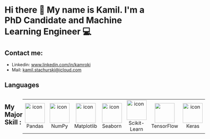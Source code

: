 # Hi there 👋 My name is Kamil. I'm a PhD Candidate and Machine Learning Engineer 💻

## Contact me:
* Linkedin: www.linkedin.com/in/kamroki
* Mail: kamil.stachurski@icloud.com

## Languages
<div style="display: flex; align-items: flex-start; align: center">
<table align="center">
  <tr>
    <td align="center" width="96">
        <a href="https://www.python.org" ><img src="https://cdn.freebiesupply.com/logos/large/2x/python-5-logo-png-transparent.png" alt="icon" width="65" height="65" /></a>
      <br>Python
    </td>
    <td align="center" width="96">
          <a href="https://www.postgresql.org">
            <img src="https://upload.wikimedia.org/wikipedia/commons/thumb/2/29/Postgresql_elephant.svg/1920px-Postgresql_elephant.svg.png" alt="icon" width="65" height="65" />
          </a>
          <br>PostgreSQL
        </td>
    <td align="center" width="96">
        <a href="https://www.mathworks.com/products/matlab.html" ><img src="https://upload.wikimedia.org/wikipedia/commons/2/21/Matlab_Logo.png" alt="icon" width="65" height="65" /></a>
      <br>Matlab
    </td>
    <td align="center" width="96">
        <a href="https://git-scm.com" ><img src="https://iconape.com/wp-content/files/ni/64759/png/git-icon.png" alt="icon" width="65" height="65" /></a>
      <br>Git
    </tr>
</table>
<br><br>  
</p>

##  My Major Skill :  
<div style="display: flex; align-items: flex-start; align: center">
<table align="center">
  <tr>
    <td align="center" width="96">
        <a href="https://pandas.pydata.org" ><img src="https://pandas.pydata.org/static/img/pandas_mark_white.svg" alt="icon" width="65" height="65" /></a>
      <br>Pandas
    </td>
    <td align="center" width="96">
      <a href="https://numpy.org">
        <img src="https://seeklogo.com/images/N/numpy-logo-479C24EC79-seeklogo.com.png" alt="icon" width="65" height="65" />
      </a>
      <br>NumPy
    </td>
    <td align="center" width="96">
      <a href='https://matplotlib.org'>
        <img src="https://upload.wikimedia.org/wikipedia/commons/0/01/Created_with_Matplotlib-logo.svg" alt="icon" width="65" height="65" />
      </a>
      <br>Matplotlib
    </td>
    <td align="center" width="96">
      <a href='https://seaborn.pydata.org'>
        <img src="https://seeklogo.com/images/S/seaborn-logo-244EB2DEC5-seeklogo.com.png" alt="icon" width="65" height="65" />
      </a>
      <br>Seaborn
    </td>
    <td align="center" width="96">
      <a href='https://scikit-learn.org/stable/'>
        <img src="https://seeklogo.com/images/S/scikit-learn-logo-8766D07E2E-seeklogo.com.png" alt="icon" width="65" height="65" />
      </a>
      <br>Scikit-Learn
    </td>
   <td align="center" width="96">
      <a href='https://www.tensorflow.org/?hl=en'>
        <img src="https://upload.wikimedia.org/wikipedia/commons/2/2d/Tensorflow_logo.svg" width="65" height="65" />
      </a>
      <br>TensorFlow
    </td>
  <td align="center" width="96">
      <a href='https://keras.io'>
        <img src="https://res.cloudinary.com/apideck/image/upload/w_196,f_auto/v1614063907/marketplaces/ckhg56iu1mkpc0b66vj7fsj3o/listings/abxnujenvxm9lx0orn4k.png" alt="icon" width="65" height="65" />
      </a>
      <br>Keras
 </tr>
</table>
<br><br>  

</p>
